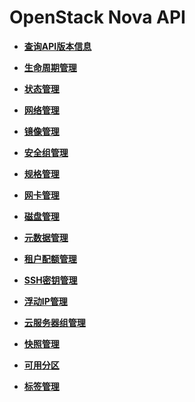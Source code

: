 # OpenStack Nova API<a name="ZH-CN_TOPIC_0124385014"></a>

-   **[查询API版本信息](查询API版本信息.md)**  

-   **[生命周期管理](生命周期管理（OpenStack原生）.md)**  

-   **[状态管理](状态管理（OpenStack原生）.md)**  

-   **[网络管理](网络管理.md)**  

-   **[镜像管理](镜像管理.md)**  

-   **[安全组管理](安全组管理.md)**  

-   **[规格管理](规格管理（OpenStack原生）.md)**  

-   **[网卡管理](网卡管理（OpenStack原生）.md)**  

-   **[磁盘管理](磁盘管理（OpenStack原生）.md)**  

-   **[元数据管理](元数据管理.md)**  

-   **[租户配额管理](租户配额管理（OpenStack原生）.md)**  

-   **[SSH密钥管理](SSH密钥管理.md)**  

-   **[浮动IP管理](浮动IP管理.md)**  

-   **[云服务器组管理](云服务器组管理.md)**  

-   **[快照管理](快照管理.md)**  

-   **[可用分区](可用分区.md)**  

-   **[标签管理](标签管理.md)**  


